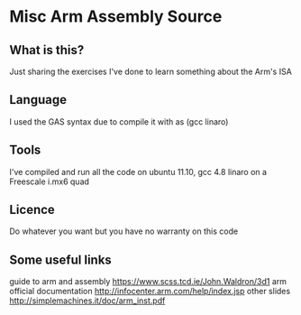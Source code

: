 Misc Arm Assembly Source
=========================

What is this?
--------------
Just sharing the exercises I've done to
learn something about the Arm's ISA

Language
---------
I used the GAS syntax due to compile it with as (gcc linaro)

Tools
-----
I've compiled and run all the code on ubuntu 11.10, gcc 4.8 linaro on a Freescale i.mx6 quad

Licence
-------
Do whatever you want but you have no warranty on this code

Some useful links
-----------------
guide to arm and assembly
https://www.scss.tcd.ie/John.Waldron/3d1
arm official documentation
http://infocenter.arm.com/help/index.jsp
other slides
http://simplemachines.it/doc/arm_inst.pdf